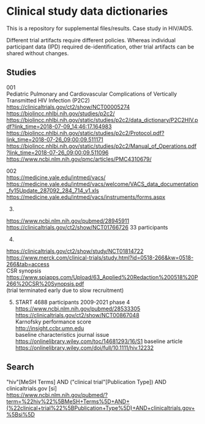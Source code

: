 # Clinical study data dictionaries

This is a repository for supplemental files/results. 
Case study in HIV/AIDS.

Different trial artifacts require different policies. Whereas individual participant data (IPD) required de-identification, other trial artifacts can be shared without changes. 


## Studies 


001  
Pediatric Pulmonary and Cardiovascular Complications of Vertically Transmitted HIV Infection (P2C2)  
https://clinicaltrials.gov/ct2/show/NCT00005274  
https://biolincc.nhlbi.nih.gov/studies/p2c2/
https://biolincc.nhlbi.nih.gov/static/studies/p2c2/data_dictionary/P2C2HIV.pdf?link_time=2018-07-09_14:46:17.164983  
https://biolincc.nhlbi.nih.gov/static/studies/p2c2/Protocol.pdf?link_time=2018-07-26_09:00:09.511171  
https://biolincc.nhlbi.nih.gov/static/studies/p2c2/Manual_of_Operations.pdf?link_time=2018-07-26_09:00:09.511096  
https://www.ncbi.nlm.nih.gov/pmc/articles/PMC4310679/


002  
https://medicine.yale.edu/intmed/vacs/  
https://medicine.yale.edu/intmed/vacs/welcome/VACS_data_documentation_fy15Update_287092_284_714_v1.xls  
https://medicine.yale.edu/intmed/vacs/instruments/forms.aspx  


003.  
https://www.ncbi.nlm.nih.gov/pubmed/28945911  
https://clinicaltrials.gov/ct2/show/NCT01766726
33 participants  

004.  
https://clinicaltrials.gov/ct2/show/study/NCT01814722  
https://www.merck.com/clinical-trials/study.html?id=0518-266&kw=0518-266&tab=access  
CSR synopsis https://www.spiapps.com/Upload/63_Applied%20Redaction%200518%20P266%20CSR%20Synopsis.pdf  
(trial terminated early due to slow recruitment)


005. START  4688 participants 2009-2021 phase 4
https://www.ncbi.nlm.nih.gov/pubmed/28533305  
https://clinicaltrials.gov/ct2/show/NCT00867048  
Karnofsky performance score  
http://insight.ccbr.umn.edu  
baseline characteristics journal issue https://onlinelibrary.wiley.com/toc/14681293/16/S1
baseline article https://onlinelibrary.wiley.com/doi/full/10.1111/hiv.12232


## Search 

"hiv"[MeSH Terms] AND ("clinical trial"[Publication Type]) AND clinicaltrials.gov [si]  
https://www.ncbi.nlm.nih.gov/pubmed/?term=%22hiv%22%5BMeSH+Terms%5D+AND+(%22clinical+trial%22%5BPublication+Type%5D)+AND+clinicaltrials.gov+%5Bsi%5D





